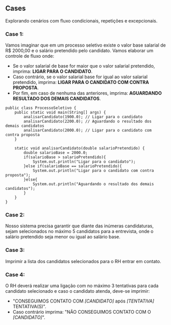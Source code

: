 ## Cases

Explorando cenários com fluxo condicionais, repetições e excepcionais.

### Case 1:

Vamos imaginar que em um processo seletivo existe o valor base salarial de R$ 2000,00 e o salário pretendido pelo candidato. Vamos elaborar um controle de fluxo onde:

- Se o valor salarial de base for maior que o valor salarial pretendido, imprima: **LIGAR PARA O CANDIDATO**.
- Caso contrário, se o valor salarial base for igual ao valor salarial pretendido, imprima: **LIGAR PARA O CANDIDATO COM CONTRA PROPOSTA**.
- Por fim, em caso de nenhuma das anteriores, imprima: **AGUARDANDO RESULTADO DOS DEMAIS CANDIDATOS**.

```
public class ProcessoSeletivo {
    public static void main(String[] args) {
        analisarCandidato(1900.0); // Ligar para o candidato
        analisarCandidato(2200.0); // Aguardando o resultado dos demais candidatos
        analisarCandidato(2000.0); // Ligar para o candidato com contra proposta
    }

    static void analisarCandidato(double salarioPretendido) {
        double salarioBase = 2000.0;
        if(salarioBase > salarioPretendido){
            System.out.println("Ligar para o candidato");
        }else if(salarioBase == salarioPretendido){
            System.out.println("Ligar para o candidato com contra proposta");
        }else{
            System.out.println("Aguardando o resultado dos demais candidatos");
        }
    }
}
```

### Case 2:

Nosso sistema precisa garantir que diante das inúmeras candidaturas, sejam selecionados no máximo 5 candidatos para a entrevista, onde o salário pretendido seja menor ou igual ao salário base.

### Case 3:

Imprimir a lista dos candidatos selecionados para o RH entrar em contato.

### Case 4:

O RH deverá realizar uma ligação com no máximo 3 tentativas para cada candidato selecionado e caso o candidato atenda, deve-se imprimir:

- "CONSEGUIMOS CONTATO COM *[CANDIDATO]* após *[TENTATIVA]*  TENTATIVA(S)".
- Caso contrário imprima: "NÃO CONSEGUIMOS CONTATO COM O *[CANDIDATO]*".